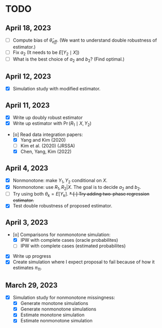 
# TODO

## April 18, 2023

* [ ] Compute bias of $\hat \theta_{eff}$. (We want to understand double
      robustness of estimator.)
* [ ] Fix $a_2$ (It needs to be $E[Y_2 \mid X]$)
* [ ] What is the best choice of $a_2$ and $b_2$? (Find optimal.)

## April 12, 2023

* [X] Simulation study with modified estimator.

## April 11, 2023

* [X] Write up doubly robust estimator
* [X] Write up estimator with $\Pr(R_1 \mid X, Y_2)$
* [o] Read data integration papers:
  * [X] Yang and Kim (2020)
  * [ ] Kim et al. (2020) (JRSSA)
  * [X] Chen, Yang, Kim (2022)

## April 4, 2023

* [X] Nonmonotone: make $Y_1, Y_2$ conditional on $X$.
* [X] Nonmonotone: use $R_1, R_2 | X$. The goal is to decide $a_2$ and
      $b_2$.
* [ ] Try using both $\theta_k = E[Y_k]$.
~~* [ ] Try adding two-phase regression estimator.~~
* [X] Test double robustness of proposed estimator.

## April 3, 2023

* [o] Comparisons for nonmonotone simulation:
  * [X] IPW with complete cases (oracle probabilites)
  * [ ] IPW with complete cases (estimated probabilites)
* [X] Write up progress
* [X] Create simulation where I expect proposal to fail because of how it
      estimates $\pi_{11}$.

## March 29, 2023

* [X] Simulation study for nonmonotone missingness:
  * [X] Generate monotone simulations
  * [X] Generate nonmonotone simulations
  * [X] Estimate monotone simulation
  * [X] Estimate nonmonotone simulation
